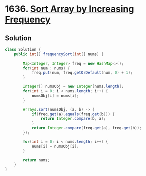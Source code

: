 # 1636. [Sort Array by Increasing Frequency](https://leetcode.com/problems/sort-array-by-increasing-frequency/description/?envType=daily-question&envId=2024-07-23)

## Solution

```java
class Solution {
    public int[] frequencySort(int[] nums) {
        
        Map<Integer, Integer> freq = new HashMap<>();
        for(int num : nums) {
            freq.put(num, freq.getOrDefault(num, 0) + 1);
        }

        Integer[] numsObj = new Integer[nums.length];
        for(int i = 0; i < nums.length; i++) {
            numsObj[i] = nums[i];
        }

        Arrays.sort(numsObj, (a, b) -> {
            if(freq.get(a).equals(freq.get(b))) {
                return Integer.compare(b, a);
            }
            return Integer.compare(freq.get(a), freq.get(b));
        });

        for(int i = 0; i < nums.length; i++) {
            nums[i] = numsObj[i];
        }

        return nums;
    }
}
```

